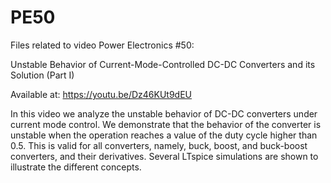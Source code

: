 # PE50
Files related to video Power Electronics #50: 

Unstable Behavior of Current-Mode-Controlled DC-DC Converters and its Solution (Part I)

Available at: https://youtu.be/Dz46KUt9dEU

In this video we analyze the unstable behavior of DC-DC converters under current mode control. We demonstrate that the behavior of the converter is unstable when the operation reaches a value of the duty cycle higher than 0.5. This is valid for all converters, namely, buck, boost, and buck-boost converters, and their derivatives. Several LTspice simulations are shown to illustrate the different concepts.
